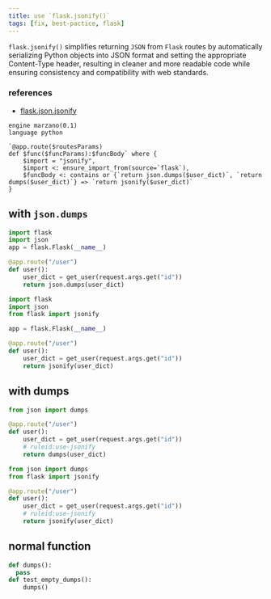 ```yaml
---
title: use `flask.jsonify()`
tags: [fix, best-pactice, flask]
---
```


`flask.jsonify()` simplifies returning `JSON` from `Flask` routes by automatically serializing Python objects into JSON format and setting the appropriate Content-Type header, resulting in cleaner and more readable code while ensuring consistency and compatibility with web standards.

### references

- [flask.json.jsonify](https://flask.palletsprojects.com/en/2.2.x/api/#flask.json.jsonify)

```grit
engine marzano(0.1)
language python

`@app.route($routesParams)
def $func($funcParams):$funcBody` where {
    $import = "jsonify",
    $import <: ensure_import_from(source=`flask`),
    $funcBody <: contains or {`return json.dumps($user_dict)`, `return dumps($user_dict)`} => `return jsonify($user_dict)`
}
```

## with `json.dumps`

```python
import flask
import json
app = flask.Flask(__name__)

@app.route("/user")
def user():
    user_dict = get_user(request.args.get("id"))
    return json.dumps(user_dict)
```

```python
import flask
import json
from flask import jsonify

app = flask.Flask(__name__)

@app.route("/user")
def user():
    user_dict = get_user(request.args.get("id"))
    return jsonify(user_dict)
```

## with dumps

```python
from json import dumps

@app.route("/user")
def user():
    user_dict = get_user(request.args.get("id"))
    # ruleid:use-jsonify
    return dumps(user_dict)
```

```python
from json import dumps
from flask import jsonify

@app.route("/user")
def user():
    user_dict = get_user(request.args.get("id"))
    # ruleid:use-jsonify
    return jsonify(user_dict)
```

## normal function

```python
def dumps():
  pass
def test_empty_dumps():
    dumps()
```
